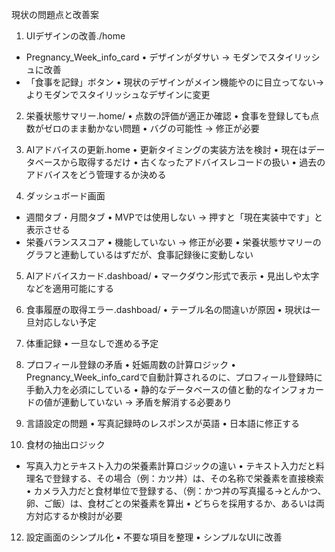 現状の問題点と改善案

1. UIデザインの改善./home
- Pregnancy_Week_info_card
  • デザインがダサい → モダンでスタイリッシュに改善
- 「食事を記録」ボタン
  • 現状のデザインがメイン機能やのに目立ってない→ よりモダンでスタイリッシュなデザインに変更

2. 栄養状態サマリー.home/
  • 点数の評価が適正か確認
  • 食事を登録しても点数がゼロのまま動かない問題
  • バグの可能性 → 修正が必要

3. AIアドバイスの更新.home
  • 更新タイミングの実装方法を検討
  • 現在はデータベースから取得するだけ
  • 古くなったアドバイスレコードの扱い
  • 過去のアドバイスをどう管理するか決める

4. ダッシュボード画面
- 週間タブ・月間タブ
  • MVPでは使用しない → 押すと「現在実装中です」と表示させる
- 栄養バランススコア
  • 機能していない → 修正が必要
  • 栄養状態サマリーのグラフと連動しているはずだが、食事記録後に変動しない

5. AIアドバイスカード.dashboad/
    • マークダウン形式で表示
    • 見出しや太字などを適用可能にする

6. 食事履歴の取得エラー.dashboad/
    • テーブル名の間違いが原因
    • 現状は一旦対応しない予定

7. 体重記録
    •    一旦なしで進める予定

8. プロフィール登録の矛盾
    •    妊娠周数の計算ロジック
    •    Pregnancy_Week_info_cardで自動計算されるのに、プロフィール登録時に手動入力を必須にしている
    •    静的なデータベースの値と動的なインフォカードの値が連動していない → 矛盾を解消する必要あり

9. 言語設定の問題
    •    写真記録時のレスポンスが英語
    •    日本語に修正する


11. 食材の抽出ロジック
- 写真入力とテキスト入力の栄養素計算ロジックの違い
  • テキスト入力だと料理名で登録する、その場合（例：カツ丼）は、その名称で栄養素を直接検索
  • カメラ入力だと食材単位で登録する、（例：かつ丼の写真撮る→とんかつ、卵、ご飯）は、食材ごとの栄養素を算出
  • どちらを採用するか、あるいは両方対応するか検討が必要

12. 設定画面のシンプル化
    •    不要な項目を整理
    •    シンプルなUIに改善
